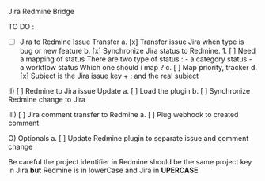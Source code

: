 Jira Redmine Bridge

TO DO :

- [ ] Jira to Redmine Issue Transfer 
       a. [x] Transfer issue Jira when type is bug or new feature 
       b. [x] Synchronize Jira status to Redmine.
              1. [ ] Need a mapping of status
                     There are two type of status : 
                     - a category status
                     - a workflow status
                     Which one should i map ? 
       c. [ ] Map priority, tracker 
       d. [x] Subject is the Jira issue key + : and the real subject 

II) [ ] Redmine to Jira issue Update
        a. [ ] Load the plugin
        b. [ ] Synchronize Redmine change to Jira

III) [ ] Jira comment transfer to Redmine
         a. [ ] Plug webhook to created comment

O) Optionals
   a. [ ] Update Redmine plugin to separate issue and comment change


Be careful the project identifier in Redmine should be the same
project key in Jira **but** Redmine is in lowerCase and Jira
in **UPERCASE**
